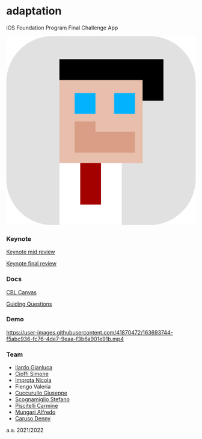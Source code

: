 # adaptation
iOS Foundation Program Final Challenge App

![projectLogo](https://github.com/dennewbie/adaptation/blob/main/design/AppIcon.png)

### Keynote
[Keynote mid review](https://github.com/dennewbie/adaptation/blob/main/key/midterm_review_group_c.pdf)

[Keynote final review](https://github.com/dennewbie/adaptation/blob/main/key/final_review_group_c.pdf)

### Docs
[CBL Canvas](https://github.com/dennewbie/adaptation/blob/main/doc/teamC_CBL_Canvas.pdf)

[Guiding Questions](https://github.com/dennewbie/adaptation/blob/main/doc/guiding_questions_ios_team_c.pdf)

### Demo
https://user-images.githubusercontent.com/41870472/163693744-f5abc936-fc76-4de7-9eaa-f3b6a901e91b.mp4



### Team
- [Ilardo Gianluca](https://github.com/gianlucailardo)
- [Cioffi Simone](https://github.com/SimoneCff)
- [Improta Nicola](https://github.com/NickSplitter)
- Fiengo Valeria
- [Cuccurullo Giuseppe](https://github.com/Giuseppe1899)
- [Scognamiglio Stefano](https://github.com/Stefano-Scognamiglio)
- [Piscitelli Carmine](https://github.com/Carmine1605)
- [Mungari Alfredo](https://github.com/mungowz)
- [Caruso Denny](https://github.com/dennewbie)

a.a. 2021/2022


